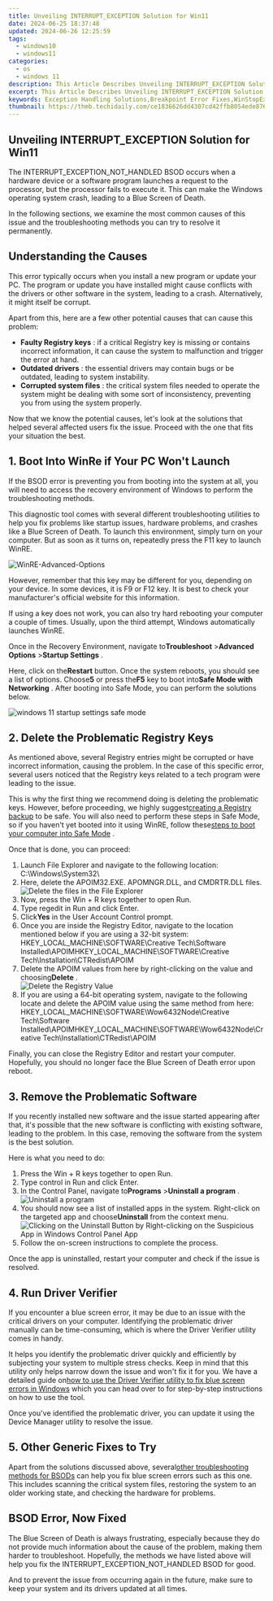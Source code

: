 ```yaml
---
title: Unveiling INTERRUPT_EXCEPTION Solution for Win11
date: 2024-06-25 18:37:48
updated: 2024-06-26 12:25:59
tags:
  - windows10
  - windows11
categories:
  - os
  - windows 11
description: This Article Describes Unveiling INTERRUPT_EXCEPTION Solution for Win11
excerpt: This Article Describes Unveiling INTERRUPT_EXCEPTION Solution for Win11
keywords: Exception Handling Solutions,Breakpoint Error Fixes,WinStopExceptions,Debugger Issue Resolution,StopErrorBreakpointsWin,Windows Debugging Fixes,Stopping Breakpoint Failures
thumbnail: https://thmb.techidaily.com/ce1836626dd4307cd42ffb8054ede87619858d1bf1634f1f32732c80e0c8c7aa.jpg
---
```


## Unveiling INTERRUPT_EXCEPTION Solution for Win11

 The INTERRUPT\_EXCEPTION\_NOT\_HANDLED BSOD occurs when a hardware device or a software program launches a request to the processor, but the processor fails to execute it. This can make the Windows operating system crash, leading to a Blue Screen of Death.

 In the following sections, we examine the most common causes of this issue and the troubleshooting methods you can try to resolve it permanently.

## Understanding the Causes

 This error typically occurs when you install a new program or update your PC. The program or update you have installed might cause conflicts with the drivers or other software in the system, leading to a crash. Alternatively, it might itself be corrupt.

 Apart from this, here are a few other potential causes that can cause this problem:

* **Faulty Registry keys** : if a critical Registry key is missing or contains incorrect information, it can cause the system to malfunction and trigger the error at hand.
* **Outdated drivers** : the essential drivers may contain bugs or be outdated, leading to system instability.
* **Corrupted system files** : the critical system files needed to operate the system might be dealing with some sort of inconsistency, preventing you from using the system properly.

 Now that we know the potential causes, let's look at the solutions that helped several affected users fix the issue. Proceed with the one that fits your situation the best.

## 1\. Boot Into WinRe if Your PC Won't Launch

 If the BSOD error is preventing you from booting into the system at all, you will need to access the recovery environment of Windows to perform the troubleshooting methods.

 This diagnostic tool comes with several different troubleshooting utilities to help you fix problems like startup issues, hardware problems, and crashes like a Blue Screen of Death. To launch this environment, simply turn on your computer. But as soon as it turns on, repeatedly press the F11 key to launch WinRE.

![WinRE-Advanced-Options](https://static1.makeuseofimages.com/wordpress/wp-content/uploads/2022/12/winre-advanced-options.jpg)

 However, remember that this key may be different for you, depending on your device. In some devices, it is F9 or F12 key. It is best to check your manufacturer's official website for this information.

 If using a key does not work, you can also try hard rebooting your computer a couple of times. Usually, upon the third attempt, Windows automatically launches WinRE.

 Once in the Recovery Environment, navigate to**Troubleshoot** \>**Advanced Options** \>**Startup Settings** .

 Here, click on the**Restart** button. Once the system reboots, you should see a list of options. Choose**5** or press the**F5** key to boot into**Safe Mode with Networking** . After booting into Safe Mode, you can perform the solutions below.

![windows 11 startup settings safe mode](https://static1.makeuseofimages.com/wordpress/wp-content/uploads/2023/03/windows-11-startup-settings-safe-mode.jpg)

## 2\. Delete the Problematic Registry Keys

 As mentioned above, several Registry entries might be corrupted or have incorrect information, causing the problem. In the case of this specific error, several users noticed that the Registry keys related to a tech program were leading to the issue.

 This is why the first thing we recommend doing is deleting the problematic keys. However, before proceeding, we highly suggest[creating a Registry backup](https://www.makeuseof.com/tag/backup-restore-windows-registry/) to be safe. You will also need to perform these steps in Safe Mode, so if you haven't yet booted into it using WinRE, follow these[steps to boot your computer into Safe Mode](https://www.makeuseof.com/windows-11-boot-safe-mode/) .

Once that is done, you can proceed:

1. Launch File Explorer and navigate to the following location:  
C:\Windows\System32\
2. Here, delete the APOIM32.EXE. APOMNGR.DLL, and CMDRTR.DLL files.  
![Delete the files in the File Explorer](https://static1.makeuseofimages.com/wordpress/wp-content/uploads/2023/04/delete-file.jpg)
3. Now, press the Win + R keys together to open Run.
4. Type regedit in Run and click Enter.
5. Click**Yes** in the User Account Control prompt.
6. Once you are inside the Registry Editor, navigate to the location mentioned below if you are using a 32-bit system:  
HKEY_LOCAL_MACHINE\SOFTWARE\Creative Tech\Software Installed\APOIMHKEY_LOCAL_MACHINE\SOFTWARE\Creative Tech\Installation\CTRedist\APOIM
7. Delete the APOIM values from here by right-clicking on the value and choosing**Delete** .  
![Delete the Registry Value](https://static1.makeuseofimages.com/wordpress/wp-content/uploads/2023/04/delete-registry-value.jpg)
8. If you are using a 64-bit operating system, navigate to the following locate and delete the APOIM value using the same method from here:  
HKEY_LOCAL_MACHINE\SOFTWARE\Wow6432Node\Creative Tech\Software Installed\APOIMHKEY_LOCAL_MACHINE\SOFTWARE\Wow6432Node\Creative Tech\Installation\CTRedist\APOIM

 Finally, you can close the Registry Editor and restart your computer. Hopefully, you should no longer face the Blue Screen of Death error upon reboot.

## 3\. Remove the Problematic Software

 If you recently installed new software and the issue started appearing after that, it's possible that the new software is conflicting with existing software, leading to the problem. In this case, removing the software from the system is the best solution.

Here is what you need to do:

1. Press the Win + R keys together to open Run.
2. Type control in Run and click Enter.
3. In the Control Panel, navigate to**Programs** \>**Uninstall a program** .  
![Uninstall a program](https://static1.makeuseofimages.com/wordpress/wp-content/uploads/2022/05/uninstall-a-program.jpg)
4. You should now see a list of installed apps in the system. Right-click on the targeted app and choose**Uninstall** from the context menu.  
![Clicking on the Uninstall Button by Right-clicking on the Suspicious App in Windows Control Panel App](https://static1.makeuseofimages.com/wordpress/wp-content/uploads/2022/11/2.jpg)
5. Follow the on-screen instructions to complete the process.

 Once the app is uninstalled, restart your computer and check if the issue is resolved.

## 4\. Run Driver Verifier

 If you encounter a blue screen error, it may be due to an issue with the critical drivers on your computer. Identifying the problematic driver manually can be time-consuming, which is where the Driver Verifier utility comes in handy.

 It helps you identify the problematic driver quickly and efficiently by subjecting your system to multiple stress checks. Keep in mind that this utility only helps narrow down the issue and won't fix it for you. We have a detailed guide on[how to use the Driver Verifier utility to fix blue screen errors in Windows](https://www.makeuseof.com/how-to-use-driver-verifier-windows-10/) which you can head over to for step-by-step instructions on how to use the tool.

 Once you've identified the problematic driver, you can update it using the Device Manager utility to resolve the issue.

## 5\. Other Generic Fixes to Try

 Apart from the solutions discussed above, several[other troubleshooting methods for BSODs](https://www.makeuseof.com/tag/4-tips-fix-blue-screen-error/) can help you fix blue screen errors such as this one. This includes scanning the critical system files, restoring the system to an older working state, and checking the hardware for problems.

## BSOD Error, Now Fixed

 The Blue Screen of Death is always frustrating, especially because they do not provide much information about the cause of the problem, making them harder to troubleshoot. Hopefully, the methods we have listed above will help you fix the INTERRUPT\_EXCEPTION\_NOT\_HANDLED BSOD for good.

 And to prevent the issue from occurring again in the future, make sure to keep your system and its drivers updated at all times.


<ins class="adsbygoogle"
     style="display:block"
     data-ad-format="autorelaxed"
     data-ad-client="ca-pub-7571918770474297"
     data-ad-slot="1223367746"></ins>



<ins class="adsbygoogle"
     style="display:block"
     data-ad-client="ca-pub-7571918770474297"
     data-ad-slot="8358498916"
     data-ad-format="auto"
     data-full-width-responsive="true"></ins>

